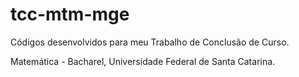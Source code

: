 # tcc-mtm-mge
 Códigos desenvolvidos para meu Trabalho de Conclusão de Curso.
 
 Matemática - Bacharel, Universidade Federal de Santa Catarina.
